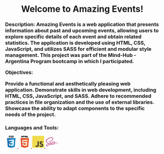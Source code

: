 <h1 align="center">Welcome to Amazing Events!</h1>

<h3 align="left">Description:
Amazing Events is a web application that presents information about past and upcoming events, allowing users to explore specific details of each event and obtain related statistics. The application is developed using HTML, CSS, JavaScript, and utilizes SASS for efficient and modular style management.
This project was part of the Mind-Hub - Argentina Program bootcamp in which I participated.

Objectives:

Provide a functional and aesthetically pleasing web application.
Demonstrate skills in web development, including HTML, CSS, JavaScript, and SASS.
Adhere to recommended practices in file organization and the use of external libraries.
Showcase the ability to adapt components to the specific needs of the project.</h3>

<h3 align="left">Languages and Tools:</h3>
<p align="left"> <a href="https://www.w3schools.com/css/" target="_blank" rel="noreferrer"> <img src="https://raw.githubusercontent.com/devicons/devicon/master/icons/css3/css3-original-wordmark.svg" alt="css3" width="40" height="40"/> </a> <a href="https://www.w3.org/html/" target="_blank" rel="noreferrer"> <img src="https://raw.githubusercontent.com/devicons/devicon/master/icons/html5/html5-original-wordmark.svg" alt="html5" width="40" height="40"/> </a> <a href="https://developer.mozilla.org/en-US/docs/Web/JavaScript" target="_blank" rel="noreferrer"> <img src="https://raw.githubusercontent.com/devicons/devicon/master/icons/javascript/javascript-original.svg" alt="javascript" width="40" height="40"/> </a> <a href="https://sass-lang.com" target="_blank" rel="noreferrer"> <img src="https://raw.githubusercontent.com/devicons/devicon/master/icons/sass/sass-original.svg" alt="sass" width="40" height="40"/> </a> </p>
